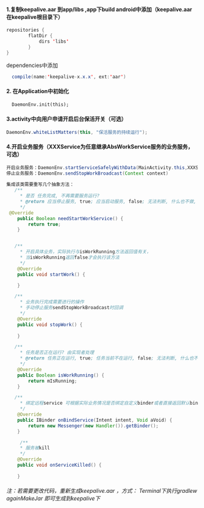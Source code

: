 #### 1.复制keepalive.aar 到app/libs ,app下build android中添加（keepalive.aar 在keepalive根目录下）

~~~java
repositories {
        flatDir {
            dirs 'libs'
        }
}
~~~

dependencies中添加

~~~java
  compile(name:'keepalive-x.x.x', ext:'aar')
~~~

#### 2. 在Application中初始化

~~~xml
  DaemonEnv.init(this);
~~~



#### 3.activity中向用户申请开启后台保活开关（可选）

~~~java
DaemonEnv.whiteListMatters(this, "保活服务的持续运行");
~~~



#### 4.开启业务服务（XXXService为任意继承AbsWorkService服务的业务服务，可选）

~~~java
开启业务服务：DaemonEnv.startServiceSafelyWithData(MainActivity.this,XXXService.class);
停止业务服务：DaemonEnv.sendStopWorkBroadcast(Context context)
    
集成该类需要重写几个抽象方法：
   /**
     * 是否 任务完成, 不再需要服务运行?
     * @return 应当停止服务, true; 应当启动服务, false; 无法判断, 什么也不做, null.
     */
 @Override
    public Boolean needStartWorkService() {
        return true;
    }


   /**
     * 开启具体业务，实际执行与isWorkRunning方法返回值有关，
     * 当isWorkRunning返回false才会执行该方法
     */    
    @Override
    public void startWork() {

    }

   /**
     * 业务执行完成需要进行的操作
     * 手动停止服务sendStopWorkBroadcast时回调
     */
    @Override
    public void stopWork() {
      
    }

   /**
     * 任务是否正在运行? 由实现者处理
     * @return 任务正在运行, true; 任务当前不在运行, false; 无法判断, 什么也不做, null.
     */
    @Override
    public Boolean isWorkRunning() {
        return mIsRunning;
    }

   /**
     * 绑定远程service 可根据实际业务情况是否绑定自定义binder或者直接返回默认binder
     */
    @Override
    public IBinder onBindService(Intent intent, Void aVoid) {
        return new Messenger(new Handler()).getBinder();
    }

     /**
     * 服务被kill
     */
    @Override
    public void onServiceKilled() {
        
    }
~~~

###### 注：若需要更改代码，重新生成keepalive.aar ，方式： Terminal下执行gradlew againMakeJar 即可生成到keepalive下

 

 
